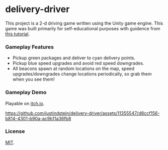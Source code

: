 # delivery-driver

This project is a 2-d driving game written using the Unity game engine. This game was built primarily for self-educational purposes with guidence from [this tutorial](https://www.udemy.com/course/unitycourse/).

### Gameplay Features
- Pickup green packages and deliver to cyan delivery points.
- Pickup blue speed upgrades and avoid red speed downgrades.
- All beacons spawn at random locations on the map, speed upgrades/downgrades change locations periodically, so grab them when you see them!

### Gameplay Demo

Playable on [itch.io](https://justindstein.itch.io/delivery-driver).

https://github.com/justindstein/delivery-driver/assets/11355547/d8ccf156-b814-4301-b90a-ac9b11a36fb8

### License

[MIT](./LICENSE).

